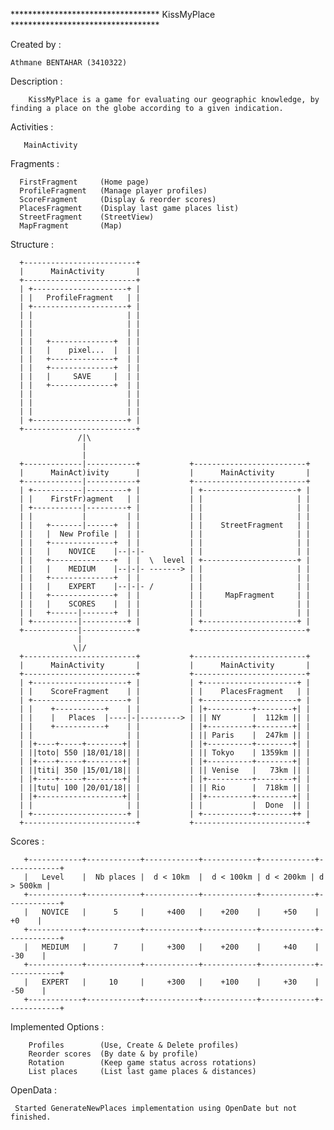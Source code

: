 ********************************** KissMyPlace **********************************

Created by :
	
	Athmane BENTAHAR (3410322)

Description :

	    KissMyPlace is a game for evaluating our geographic knowledge, by finding a place on the globe according to a given indication.

Activities :

	   MainActivity

Fragments :
	  
	  FirstFragment		(Home page)
	  ProfileFragment	(Manage player profiles)
	  ScoreFragment		(Display & reorder scores)
	  PlacesFragment    (Display last game places list)
	  StreetFragment 	(StreetView)
	  MapFragment		(Map)

Structure :

	  +-------------------------+
	  |      MainActivity       |
	  +-------------------------+
	  | +---------------------+ |
	  | |   ProfileFragment   | |
	  | +---------------------+ |
	  | |                     | |
	  | |                     | |
	  | |                     | |
	  | |   +--------------+  | |
	  | |   |    pixel...  |  | |
	  | |   +--------------+  | |
	  | |   +--------------+  | |
	  | |   |     SAVE     |  | |
	  | |   +--------------+  | |
	  | |                     | |
	  | |                     | |
	  | |                     | |
	  | +---------------------+ |
	  +-------------------------+
                   /|\
                    |
                    |
      +-------------|-----------+           +-------------------------+
      |      MainAct)ivity      |           |      MainActivity       |
      +-------------|-----------+           +-------------------------+
      | +-----------|---------+ |           | +---------------------+ |
      | |    FirstFr)agment   | |           | |                     | |
      | +-----------|---------+ |           | |                     | |
      | |           |         | |           | |                     | |
      | |   +-------|------+  | |           | |    StreetFragment   | |
      | |   |  New Profile |  | |           | |                     | |
      | |   +--------------+  | |           | |                     | |
      | |   |    NOVICE    |--|-|-          | |                     | |
      | |   +--------------+  | |  \  level | +---------------------+ |
      | |   |    MEDIUM    |--|-|- -------> | |                     | |
      | |   +--------------+  | |           | |                     | |
      | |   |    EXPERT    |--|-|- /        | |                     | |
      | |   +--------------+  | |           | |     MapFragment     | |
      | |   |    SCORES    |  | |           | |                     | |
      | |   +------|-------+  | |           | |                     | |
      | +----------|----------+ |           | +---------------------+ |
      +------------|------------+           +-------------------------+
                   |
                  \|/
      +-------------------------+           +-------------------------+
      |      MainActivity       |           |      MainActivity       |
      +-------------------------+           +-------------------------+
      | +---------------------+ |           | +---------------------+ |
      | |    ScoreFragment    | |           | |    PlacesFragment   | |
      | +---------------------+ |           | +---------------------+ |
      | |    +-----------+    | |           | |+----------+--------+| |
      | |    |   Places  |----|-|---------> | || NY       |  112km || |
      | |    +-----------+    | |           | |+----------+--------+| |
      | |                     | |           | || Paris    |  247km || |
      | |+----+-----+--------+| |           | |+----------+--------+| |
      | ||toto| 550 |18/01/18|| |           | || Tokyo    | 1359km || |
      | |+----+-----+--------+| |           | |+----------+--------+| |
      | ||titi| 350 |15/01/18|| |           | || Venise   |   73km || |
      | |+----+-----+--------+| |           | |+----------+--------+| |
      | ||tutu| 100 |20/01/18|| |           | || Rio      |  718km || |
      | |+-------------------+| |           | |+----------+--------+| |
      | |                     | |           | |           |  Done  || |
      | +---------------------+ |           | +-----------+--------++ |
      +-------------------------+           +-------------------------+


Scores :

       +------------+------------+------------+------------+------------+------------+
       |   Level    |  Nb places |  d < 10km  |  d < 100km | d < 200km | d > 500km |
       +------------+------------+------------+------------+------------+------------+
       |   NOVICE   |      5     |     +400   |    +200    |     +50    |      +0    |
       +------------+------------+------------+------------+------------+------------+
       |   MEDIUM   |      7     |     +300   |    +200    |     +40    |     -30    |
       +------------+------------+------------+------------+------------+------------+
       |   EXPERT   |     10     |     +300   |    +100    |     +30    |     -50    |
       +------------+------------+------------+------------+------------+------------+

Implemented Options :

	    Profiles		(Use, Create & Delete profiles)
	    Reorder scores	(By date & by profile)
	    Rotation		(Keep game status across rotations)
	    List places		(List last game places & distances)

OpenData :

	 Started GenerateNewPlaces implementation using OpenDate but not finished.
